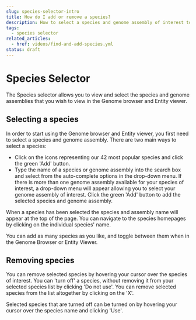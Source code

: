 ```yaml
---
slug: species-selector-intro
title: How do I add or remove a species?
description: How to select a species and genome assembly of interest to visualise in the genome browser and entity viewer
tags:
  - species selector
related_articles:
  - href: videos/find-and-add-species.yml
status: draft
---
```


# Species Selector

The Species selector allows you to view and select the species and genome assemblies that you wish to view in the Genome browser and Entity viewer.

## Selecting a species

In order to start using the Genome browser and Entity viewer, you first need to select a species and genome assembly. There are two main ways to select a species:

- Click on the icons representing our 42 most popular species and click the green 'Add' button.
- Type the name of a species or genome assembly into the search box and select from the auto-complete options in the drop-down menu. If there is more than one genome assembly available for your species of interest, a drop-down menu will appear allowing you to select your genome assembly of interest. Click the green 'Add' button to add the selected species and genome assembly.

When a species has been selected the species and assembly name will appear at the top of the page. You can navigate to the species homepages by clicking on the individual species' name. 

You can add as many species as you like, and toggle between them when in the Genome Browser or Entity Viewer.

## Removing species

You can remove selected species by hovering your cursor over the species of interest. You can 'turn off' a species, without removing it from your selected species list by clicking 'Do not use'. You can remove selected species from the list altogether by clicking on the 'X'.

Selected species that are turned off can be turned on by hovering your cursor over the species name and clicking 'Use'.

